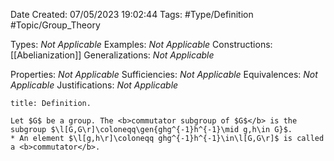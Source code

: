 <div class="topSpace"></div>

Date Created: 07/05/2023 19:02:44
Tags: #Type/Definition #Topic/Group_Theory

Types: <i>Not Applicable</i>
Examples: <i>Not Applicable</i>
Constructions: [[Abelianization]]
Generalizations: <i>Not Applicable</i>

Properties: <i>Not Applicable</i>
Sufficiencies: <i>Not Applicable</i>
Equivalences: <i>Not Applicable</i>
Justifications: <i>Not Applicable</i>

``` ad-Definition
title: Definition.

Let $G$ be a group. The <b>commutator subgroup of $G$</b> is the subgroup $\l[G,G\r]\coloneqq\gen{ghg^{-1}h^{-1}\mid g,h\in G}$.
* An element $\l[g,h\r]\coloneqq ghg^{-1}h^{-1}\in\l[G,G\r]$ is called a <b>commutator</b>.

```

